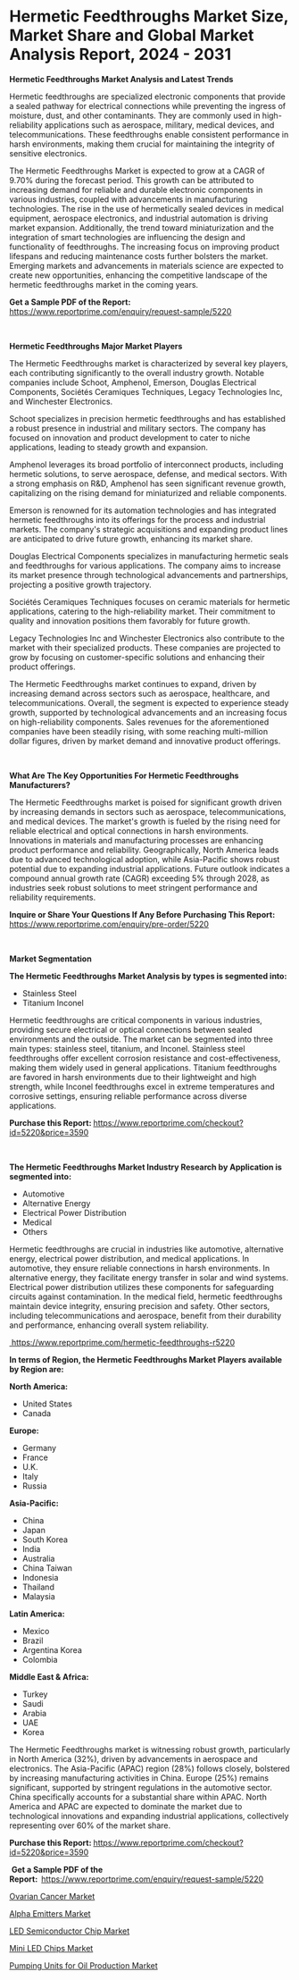 <p><h1>Hermetic Feedthroughs Market Size, Market Share and Global Market Analysis Report, 2024 - 2031</h1></p><p><strong>Hermetic Feedthroughs Market Analysis and Latest Trends</strong></p>
<p><p>Hermetic feedthroughs are specialized electronic components that provide a sealed pathway for electrical connections while preventing the ingress of moisture, dust, and other contaminants. They are commonly used in high-reliability applications such as aerospace, military, medical devices, and telecommunications. These feedthroughs enable consistent performance in harsh environments, making them crucial for maintaining the integrity of sensitive electronics.</p><p>The Hermetic Feedthroughs Market is expected to grow at a CAGR of 9.70% during the forecast period. This growth can be attributed to increasing demand for reliable and durable electronic components in various industries, coupled with advancements in manufacturing technologies. The rise in the use of hermetically sealed devices in medical equipment, aerospace electronics, and industrial automation is driving market expansion. Additionally, the trend toward miniaturization and the integration of smart technologies are influencing the design and functionality of feedthroughs. The increasing focus on improving product lifespans and reducing maintenance costs further bolsters the market. Emerging markets and advancements in materials science are expected to create new opportunities, enhancing the competitive landscape of the hermetic feedthroughs market in the coming years.</p></p>
<p><strong>Get a Sample PDF of the Report:&nbsp;</strong> <a href="https://www.reportprime.com/enquiry/request-sample/5220">https://www.reportprime.com/enquiry/request-sample/5220</a></p>
<p>&nbsp;</p>
<p><strong>Hermetic Feedthroughs Major Market Players</strong></p>
<p><p>The Hermetic Feedthroughs market is characterized by several key players, each contributing significantly to the overall industry growth. Notable companies include Schoot, Amphenol, Emerson, Douglas Electrical Components, Sociétés Ceramiques Techniques, Legacy Technologies Inc, and Winchester Electronics. </p><p>Schoot specializes in precision hermetic feedthroughs and has established a robust presence in industrial and military sectors. The company has focused on innovation and product development to cater to niche applications, leading to steady growth and expansion. </p><p>Amphenol leverages its broad portfolio of interconnect products, including hermetic solutions, to serve aerospace, defense, and medical sectors. With a strong emphasis on R&D, Amphenol has seen significant revenue growth, capitalizing on the rising demand for miniaturized and reliable components.</p><p>Emerson is renowned for its automation technologies and has integrated hermetic feedthroughs into its offerings for the process and industrial markets. The company's strategic acquisitions and expanding product lines are anticipated to drive future growth, enhancing its market share.</p><p>Douglas Electrical Components specializes in manufacturing hermetic seals and feedthroughs for various applications. The company aims to increase its market presence through technological advancements and partnerships, projecting a positive growth trajectory.</p><p>Sociétés Ceramiques Techniques focuses on ceramic materials for hermetic applications, catering to the high-reliability market. Their commitment to quality and innovation positions them favorably for future growth.</p><p>Legacy Technologies Inc and Winchester Electronics also contribute to the market with their specialized products. These companies are projected to grow by focusing on customer-specific solutions and enhancing their product offerings.</p><p>The Hermetic Feedthroughs market continues to expand, driven by increasing demand across sectors such as aerospace, healthcare, and telecommunications. Overall, the segment is expected to experience steady growth, supported by technological advancements and an increasing focus on high-reliability components. Sales revenues for the aforementioned companies have been steadily rising, with some reaching multi-million dollar figures, driven by market demand and innovative product offerings.</p></p>
<p>&nbsp;</p>
<p><strong>What Are The Key Opportunities For Hermetic Feedthroughs Manufacturers?</strong></p>
<p><p>The Hermetic Feedthroughs market is poised for significant growth driven by increasing demands in sectors such as aerospace, telecommunications, and medical devices. The market's growth is fueled by the rising need for reliable electrical and optical connections in harsh environments. Innovations in materials and manufacturing processes are enhancing product performance and reliability. Geographically, North America leads due to advanced technological adoption, while Asia-Pacific shows robust potential due to expanding industrial applications. Future outlook indicates a compound annual growth rate (CAGR) exceeding 5% through 2028, as industries seek robust solutions to meet stringent performance and reliability requirements.</p></p>
<p><strong>Inquire or Share Your Questions If Any Before Purchasing This Report:</strong> <a href="https://www.reportprime.com/enquiry/pre-order/5220">https://www.reportprime.com/enquiry/pre-order/5220</a></p>
<p>&nbsp;</p>
<p><strong>Market Segmentation</strong></p>
<p><strong>The Hermetic Feedthroughs Market Analysis by types is segmented into:</strong></p>
<p><ul><li>Stainless Steel</li><li>Titanium Inconel</li></ul></p>
<p><p>Hermetic feedthroughs are critical components in various industries, providing secure electrical or optical connections between sealed environments and the outside. The market can be segmented into three main types: stainless steel, titanium, and Inconel. Stainless steel feedthroughs offer excellent corrosion resistance and cost-effectiveness, making them widely used in general applications. Titanium feedthroughs are favored in harsh environments due to their lightweight and high strength, while Inconel feedthroughs excel in extreme temperatures and corrosive settings, ensuring reliable performance across diverse applications.</p></p>
<p><strong>Purchase this Report:&nbsp;</strong><a href="https://www.reportprime.com/checkout?id=5220&price=3590">https://www.reportprime.com/checkout?id=5220&price=3590</a></p>
<p>&nbsp;</p>
<p><strong>The Hermetic Feedthroughs Market Industry Research by Application is segmented into:</strong></p>
<p><ul><li>Automotive</li><li>Alternative Energy</li><li>Electrical Power Distribution</li><li>Medical</li><li>Others</li></ul></p>
<p><p>Hermetic feedthroughs are crucial in industries like automotive, alternative energy, electrical power distribution, and medical applications. In automotive, they ensure reliable connections in harsh environments. In alternative energy, they facilitate energy transfer in solar and wind systems. Electrical power distribution utilizes these components for safeguarding circuits against contamination. In the medical field, hermetic feedthroughs maintain device integrity, ensuring precision and safety. Other sectors, including telecommunications and aerospace, benefit from their durability and performance, enhancing overall system reliability.</p></p>
<p><a href="https://www.reportprime.com/hermetic-feedthroughs-r5220">&nbsp;https://www.reportprime.com/hermetic-feedthroughs-r5220</a></p>
<p><strong>In terms of Region, the Hermetic Feedthroughs Market Players available by Region are:</strong></p>
<p>
    <p> <strong> North America: </strong>
        <ul>
            <li>United States</li>
            <li>Canada</li>
        </ul>
        </p> 
    <p> <strong> Europe: </strong>
        <ul>
            <li>Germany</li>
            <li>France</li>
            <li>U.K.</li>
            <li>Italy</li>
            <li>Russia</li>
        </ul>
        </p> 
    <p> <strong> Asia-Pacific: </strong>
        <ul>
            <li>China</li>
            <li>Japan</li>
            <li>South Korea</li>
            <li>India</li>
            <li>Australia</li>
            <li>China Taiwan</li>
            <li>Indonesia</li>
            <li>Thailand</li>
            <li>Malaysia</li>
        </ul>
        </p> 
    <p> <strong> Latin America: </strong>
        <ul>
            <li>Mexico</li>
            <li>Brazil</li>
            <li>Argentina Korea</li>
            <li>Colombia</li>
        </ul>
        </p> 
    <p> <strong> Middle East & Africa: </strong>
        <ul>
            <li>Turkey</li>
            <li>Saudi</li>
            <li>Arabia</li>
            <li>UAE</li>
            <li>Korea</li>
        </ul>
    </p>
    </p>
<p><p>The Hermetic Feedthroughs market is witnessing robust growth, particularly in North America (32%), driven by advancements in aerospace and electronics. The Asia-Pacific (APAC) region (28%) follows closely, bolstered by increasing manufacturing activities in China. Europe (25%) remains significant, supported by stringent regulations in the automotive sector. China specifically accounts for a substantial share within APAC. North America and APAC are expected to dominate the market due to technological innovations and expanding industrial applications, collectively representing over 60% of the market share.</p></p>
<p><strong>Purchase this Report: </strong><a href="https://www.reportprime.com/checkout?id=5220&price=3590">https://www.reportprime.com/checkout?id=5220&price=3590</a></p>
<p>&nbsp;<strong>Get a Sample PDF of the Report:&nbsp;&nbsp;</strong><a href="https://www.reportprime.com/enquiry/request-sample/5220">https://www.reportprime.com/enquiry/request-sample/5220</a></p>
<p><strong></strong></p>
<p><p><a href="https://www.linkedin.com/pulse/ovarian-cancer-market-size-growing-cagr-44-report-covers-lllic?trackingId=YXWeP%2FmVTta6KB4NlEbVDA%3D%3D">Ovarian Cancer Market</a></p><p><a href="https://www.linkedin.com/pulse/what-driving-global-alpha-emitters-market-dive-trends-cf8sc?trackingId=ecpstFL7T8aoIKk8epL7KA%3D%3D">Alpha Emitters Market</a></p><p><a href="https://github.com/MaryNelson695/Market-Research-Report-List-1/blob/main/led-semiconductor-chip-market.md">LED Semiconductor Chip Market</a></p><p><a href="https://github.com/AshrafKhan865/Market-Research-Report-List-1/blob/main/mini-led-chips-market.md">Mini LED Chips Market</a></p><p><a href="https://issuu.com/reportprime-2/docs/pumping-units-for-oil-production-ma_db5daa41846908">Pumping Units for Oil Production Market</a></p></p>